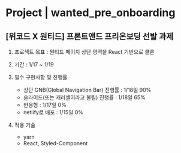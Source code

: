 # Project | wanted_pre_onboarding

## [위코드 X 원티드] 프론트앤드 프리온보딩 선발 과제

1. 프로젝트 목표 : 원티드 페이지 상단 영역을 React 기반으로 클론

2. 기간 : 1/17 ~ 1/19

3. 필수 구현사항 및 진행률

   - 상단 GNB(Global Navigation Bar) 진행률 : 1/18일 90%
   - 슬라이드(또는 캐러샐이라고 불림) 진행률 : 1/18일 65%
   - 반응형 : 1/17일 0%
   - netlify로 배포 : 1/15일 0%

4. 적용 기술
   - yarn
   - React, Styled-Component
